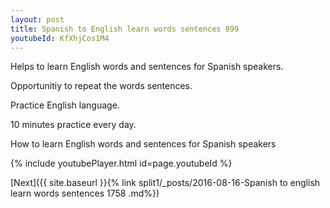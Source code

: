 ```yaml
---
layout: post
title: Spanish to English learn words sentences 899 
youtubeId: KfXhjCos1M4
---
```

 
 
Helps to learn English words and sentences for Spanish speakers.

Opportunitiy to repeat the words sentences. 

Practice English language. 
 
10 minutes practice every day. 
 
How to learn English words and sentences for Spanish speakers 
 
{% include youtubePlayer.html id=page.youtubeId %}
 
 
[Next]({{ site.baseurl }}{% link  split1/_posts/2016-08-16-Spanish to english learn words sentences 1758 .md%})
 
